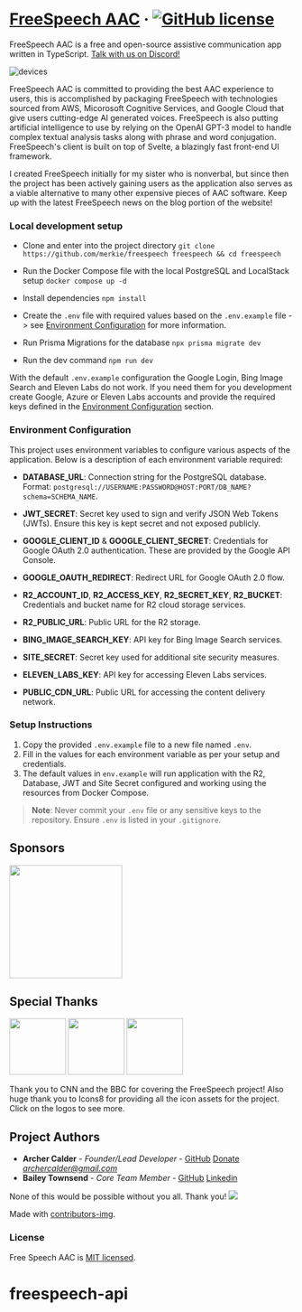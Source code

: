 # [FreeSpeech AAC](http://freespeechaac.com/) &middot; [![GitHub license](https://img.shields.io/badge/license-MIT-blue.svg)](https://github.com/merkie/freespeech/blob/main/LICENSE)

FreeSpeech AAC is a free and open-source assistive communication app written in TypeScript. [Talk with us on Discord!](https://discord.gg/rEzaDqdfet)

![devices](https://user-images.githubusercontent.com/18383101/199581923-7ca35818-8280-49e1-a2e1-66a5602cfff0.png)

FreeSpeech AAC is committed to providing the best AAC experience to users, this is accomplished by packaging FreeSpeech with technologies sourced from AWS, Micorosoft Cognitive Services, and Google Cloud that give users cutting-edge AI generated voices. FreeSpeech is also putting artificial intelligence to use by relying on the OpenAI GPT-3 model to handle complex textual analysis tasks along with phrase and word conjugation. FreeSpeech's client is built on top of Svelte, a blazingly fast front-end UI framework.

I created FreeSpeech initially for my sister who is nonverbal, but since then the project has been actively gaining users as the application also serves as a viable alternative to many other expensive pieces of AAC software. Keep up with the latest FreeSpeech news on the blog portion of the website!

### Local development setup

- Clone and enter into the project directory
  `git clone https://github.com/merkie/freespeech freespeech && cd freespeech`
- Run the Docker Compose file with the local PostgreSQL and LocalStack setup
  `docker compose up -d`
- Install dependencies
  `npm install`
- Create the `.env` file with required values based on the `.env.example` file -> see [Environment Configuration](#environment-configuration) for more information.

- Run Prisma Migrations for the database
  `npx prisma migrate dev`
- Run the dev command
  `npm run dev`

With the default `.env.example` configuration the Google Login, Bing Image Search and Eleven Labs do not work. If you need them for you development create Google, Azure or Eleven Labs accounts and provide the required keys defined in the [Environment Configuration](#environment-configuration) section.

### Environment Configuration

This project uses environment variables to configure various aspects of the application. Below is a description of each environment variable required:

- **DATABASE_URL**: Connection string for the PostgreSQL database. Format: `postgresql://USERNAME:PASSWORD@HOST:PORT/DB_NAME?schema=SCHEMA_NAME`.

- **JWT_SECRET**: Secret key used to sign and verify JSON Web Tokens (JWTs). Ensure this key is kept secret and not exposed publicly.

- **GOOGLE_CLIENT_ID** & **GOOGLE_CLIENT_SECRET**: Credentials for Google OAuth 2.0 authentication. These are provided by the Google API Console.

- **GOOGLE_OAUTH_REDIRECT**: Redirect URL for Google OAuth 2.0 flow.

- **R2_ACCOUNT_ID**, **R2_ACCESS_KEY**, **R2_SECRET_KEY**, **R2_BUCKET**: Credentials and bucket name for R2 cloud storage services.

- **R2_PUBLIC_URL**: Public URL for the R2 storage.

- **BING_IMAGE_SEARCH_KEY**: API key for Bing Image Search services.

- **SITE_SECRET**: Secret key used for additional site security measures.

- **ELEVEN_LABS_KEY**: API key for accessing Eleven Labs services.

- **PUBLIC_CDN_URL**: Public URL for accessing the content delivery network.

### Setup Instructions

1. Copy the provided `.env.example` file to a new file named `.env`.
2. Fill in the values for each environment variable as per your setup and credentials.
3. The default values in `env.example` will run application with the R2, Database, JWT and Site Secret configured and working using the resources from Docker Compose.

> **Note**: Never commit your `.env` file or any sensitive keys to the repository. Ensure `.env` is listed in your `.gitignore`.

## Sponsors

<a href="https://opensource.optum.com/"><img src="https://i.postimg.cc/NGRqXYJs/optum.png" width=200px></a>

## Special Thanks

<a href="https://icons8.com/"><img src="https://logos-download.com/wp-content/uploads/2020/06/Icons8_Logo_full.png" width=100px></a> <a href="https://www.bbc.com/news/av/disability-57515272"><img src="https://upload.wikimedia.org/wikipedia/commons/thumb/4/41/BBC_Logo_2021.svg/2560px-BBC_Logo_2021.svg.png" width=100px></a> <a href="https://www.cnn.com/2021/12/19/us/texas-teen-freespeech-app/index.html"><img src="https://1000logos.net/wp-content/uploads/2021/04/CNN-logo.png" width=100px></a>

Thank you to CNN and the BBC for covering the FreeSpeech project! Also huge thank you to Icons8 for providing all the icon assets for the project. Click on the logos to see more.

## Project Authors

- **Archer Calder** - _Founder/Lead Developer_ - [GitHub](https://github.com/Merkie) [Donate](https://ko-fi.com/merkie) *archercalder@gmail.com*
- **Bailey Townsend** - _Core Team Member_ - [GitHub](https://github.com/fatfingers23) [Linkedin](https://www.linkedin.com/in/bailey-townsend-25b195105)

None of this would be possible without you all. Thank you!
<a href="https://github.com/Merkie/freespeech/graphs/contributors">
<img src="https://contributors-img.firebaseapp.com/image?repo=Merkie/freespeech" />
</a>

Made with [contributors-img](https://contributors-img.firebaseapp.com).

### License

Free Speech AAC is [MIT licensed](./LICENSE).
# freespeech-api

